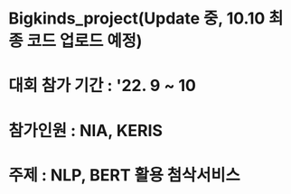 # Bigkinds_project(Update 중, 10.10 최종 코드 업로드 예정)
# 대회 참가 기간 : '22. 9 ~ 10
# 참가인원 : NIA, KERIS
# 주제 : NLP, BERT 활용 첨삭서비스 

